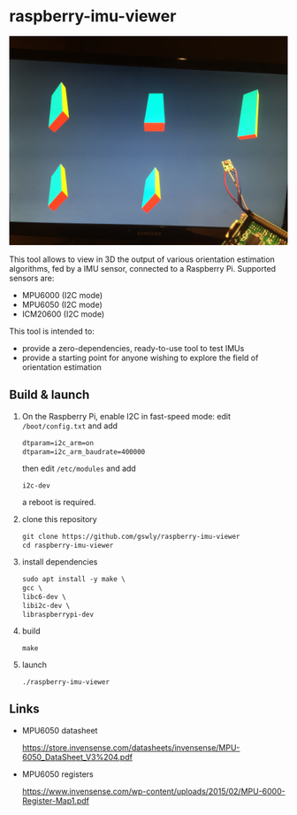 
# raspberry-imu-viewer

![](front.jpg)

This tool allows to view in 3D the output of various orientation estimation algorithms, fed by a IMU sensor, connected to a Raspberry Pi. Supported sensors are:
* MPU6000 (I2C mode)
* MPU6050 (I2C mode)
* ICM20600 (I2C mode)

This tool is intended to:
* provide a zero-dependencies, ready-to-use tool to test IMUs
* provide a starting point for anyone wishing to explore the field of orientation estimation


## Build & launch

1. On the Raspberry Pi, enable I2C in fast-speed mode: edit `/boot/config.txt` and add
   ```
   dtparam=i2c_arm=on
   dtparam=i2c_arm_baudrate=400000
   ```

   then edit `/etc/modules` and add
   ```
   i2c-dev
   ```

   a reboot is required.

2. clone this repository
   ```
   git clone https://github.com/gswly/raspberry-imu-viewer
   cd raspberry-imu-viewer
   ```

3. install dependencies
   ```
   sudo apt install -y make \
   gcc \
   libc6-dev \
   libi2c-dev \
   libraspberrypi-dev
   ```

4. build
   ```
   make
   ```

5. launch
   ```
   ./raspberry-imu-viewer
   ```


## Links

* MPU6050 datasheet

  https://store.invensense.com/datasheets/invensense/MPU-6050_DataSheet_V3%204.pdf

* MPU6050 registers

  https://www.invensense.com/wp-content/uploads/2015/02/MPU-6000-Register-Map1.pdf
